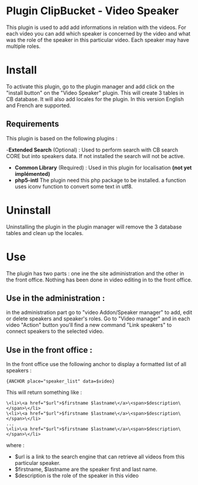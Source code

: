 # Plugin ClipBucket - Video Speaker
This plugin is used to add add informations in relation with the videos. For each video you can add which speaker is concerned by the video and what was the role of the speaker in this particular video. Each speaker may have multiple roles.

# Install
To activate this plugin, go to the plugin manager and add click on the "install button" on the "Video Speaker" plugin. 
This will create 3 tables in CB database. It will also add locales for the plugin. In this version English and French are supported.

## Requirements
This plugin is based on the following plugins :

-**Extended Search** (Optional) : Used to perform search with CB search CORE but into speakers data. If not installed the search will not be active.
- **Common Library** (Required) : Used in this plugin for localisation **(not yet implémented)**
- **php5-intl** The plugin need this php package to be installed. a function uses iconv function to convert some text in utf8.
# Uninstall
Uninstalling the plugin in the plugin manager will remove the 3 database tables and clean up the locales.
	
# Use
The plugin has two parts : one ine the site administration and the other in the front office. Nothing has been done in video editing in to the front office.

## Use in the administration :
in the administration part go to "video Addon/Speaker manager" to add, edit or delete speakers and speaker's roles.
Go to "Video manager" and in each video "Action" button you'll find a new command "Link speakers" to connect speakers to the selected video. 

## Use in the front office :
In the front office use the following anchor to display a formatted list of all speakers :

	{ANCHOR place="speaker_list" data=$video}

This will return something like :

	\<li>\<a href="$url">$firstname $lastname\</a>\<span>$description\</span>\</li>
	\<li>\<a href="$url">$firstname $lastname\</a>\<span>$description\</span>\</li>
	...
	\<li>\<a href="$url">$firstname $lastname\</a>\<span>$description\</span>\</li>

where :

- $url is a link to the search engine that can retrieve all videos from this particular speaker.
- $firstname, $lastname are the speaker first and last name.
- $description is the role of the speaker in this video 